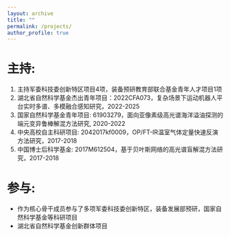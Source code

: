 ```yaml
---
layout: archive
title: ""
permalink: /projects/
author_profile: true
---
```



# 主持:

1. 主持军委科技委创新特区项目4项，装备预研教育部联合基金青年人才项目1项
1. 湖北省自然科学基金杰出青年项目：2022CFA073，复杂场景下运动机器人平台实时多谱、多模融合感知研究，2022-2025
5. 国家自然科学基金青年项目: 61903279，面向亚像素级高光谱海洋溢油探测的端元变异鲁棒解混方法研究, 2020-2022
6. 中央高校自主科研项目: 2042017kf0009，OP/FT-IR温室气体定量快速反演方法研究，2017-2018
7. 中国博士后科学基金: 2017M612504，基于贝叶斯网络的高光谱盲解混方法研究，2017-2018



<!-- 1. 军委科技委: **关键技术，2022-2023，100万
1. 军委科技委: **技术研究，2019-2020，100万
2. 军委科技委: **技术研究，2017-2018，50万
3. 军委科技委: **技术，2018-2019，40万
4. 装备预研教育部联合基金青年人才项目: **技术，2018-2020，80万
-->



# 参与:

* 作为核心骨干成员参与了多项军委科技委创新特区，装备发展部预研，国家自然科学基金等科研项目
* 湖北省自然科学基金创新群体项目